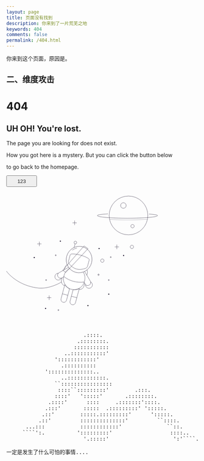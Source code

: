 ```yaml
---
layout: page
title: 页面没有找到
description: 你来到了一片荒芜之地
keywords: 404
comments: false
permalink: /404.html
---
```


你来到这个页面，原因是。

## 二、维度攻击

  <style>
    pre {
          background: none;
          border: none;
    }
    button {
      width: 80px;
      height: 30px;
    }
    a {
      text-decoration: none;
    }

  </style>
  <h1>404</h1>
  <h2>UH OH! You're lost.</h2>
  <p> The page you are looking for does not exist.</p>
  <p> How you got here is a mystery. But you can click the button below </p>
  <p> to go back to the homepage. </p>
  <p><button><a href="https://mrybo.github.io/">123</a></button></p>

  <div>
    <svg viewBox="0 0 900 600">
    <g>
      <defs>
        <clipPath id="GlassClip">
          <path
            d="M380.857,346.164c-1.247,4.651-4.668,8.421-9.196,10.06c-9.332,3.377-26.2,7.817-42.301,3.5
                s-28.485-16.599-34.877-24.192c-3.101-3.684-4.177-8.66-2.93-13.311l7.453-27.798c0.756-2.82,3.181-4.868,6.088-5.13
                c6.755-0.61,20.546-0.608,41.785,5.087s33.181,12.591,38.725,16.498c2.387,1.682,3.461,4.668,2.705,7.488L380.857,346.164z" />
        </clipPath>
        <clipPath id="cordClip">
          <rect width="900" height="600" />
        </clipPath>
      </defs>
      <g id="planet">
        <circle fill="none" stroke="#0E0620" strokeWidth="3" strokeMiterlimit="10" cx="572.859" cy="108.803"
          r="90.788" />
        <circle id="craterBig" fill="none" stroke="#0E0620" strokeWidth="3" strokeMiterlimit="10" cx="548.891"
          cy="62.319" r="13.074" />
        <circle id="craterSmall" fill="none" stroke="#0E0620" strokeWidth="3" strokeMiterlimit="10" cx="591.743"
          cy="158.918" r="7.989" />
        <path id="ring" fill="none" stroke="#0E0620" strokeWidth="3" strokeLinecap="round"
          strokeMiterlimit="10" d="
   M476.562,101.461c-30.404,2.164-49.691,4.221-49.691,8.007c0,6.853,63.166,12.408,141.085,12.408s141.085-5.555,141.085-12.408
   c0-3.378-15.347-4.988-40.243-7.225" />
        <path id="ringShadow" opacity="0.5" fill="none" stroke="#0E0620" strokeWidth="3" strokeLinecap="round"
          strokeMiterlimit="10" d="
   M483.985,127.43c23.462,1.531,52.515,2.436,83.972,2.436c36.069,0,68.978-1.19,93.922-3.149" />
      </g>
      <g id="stars">
        <g id="starsBig">
          <g>
            <line fill="none" stroke="#0E0620" strokeWidth="3" strokeLinecap="round" strokeMiterlimit="10"
              x1="518.07" y1="245.375" x2="518.07" y2="266.581" />
            <line fill="none" stroke="#0E0620" strokeWidth="3" strokeLinecap="round" strokeMiterlimit="10"
              x1="508.129" y1="255.978" x2="528.01" y2="255.978" />
          </g>
          <g>
            <line fill="none" stroke="#0E0620" strokeWidth="3" strokeLinecap="round" strokeMiterlimit="10"
              x1="154.55" y1="231.391" x2="154.55" y2="252.598" />
            <line fill="none" stroke="#0E0620" strokeWidth="3" strokeLinecap="round" strokeMiterlimit="10"
              x1="144.609" y1="241.995" x2="164.49" y2="241.995" />
          </g>
          <g>
            <line fill="none" stroke="#0E0620" strokeWidth="3" strokeLinecap="round" strokeMiterlimit="10"
              x1="320.135" y1="132.746" x2="320.135" y2="153.952" />
            <line fill="none" stroke="#0E0620" strokeWidth="3" strokeLinecap="round" strokeMiterlimit="10"
              x1="310.194" y1="143.349" x2="330.075" y2="143.349" />
          </g>
          <g>
            <line fill="none" stroke="#0E0620" strokeWidth="3" strokeLinecap="round" strokeMiterlimit="10"
              x1="200.67" y1="483.11" x2="200.67" y2="504.316" />
            <line fill="none" stroke="#0E0620" strokeWidth="3" strokeLinecap="round" strokeMiterlimit="10"
              x1="210.611" y1="493.713" x2="190.73" y2="493.713" />
          </g>
        </g>
        <g id="starsSmall">
          <g>
            <line fill="none" stroke="#0E0620" strokeWidth="3" strokeLinecap="round" strokeMiterlimit="10"
              x1="432.173" y1="380.52" x2="432.173" y2="391.83" />
            <line fill="none" stroke="#0E0620" strokeWidth="3" strokeLinecap="round" strokeMiterlimit="10"
              x1="426.871" y1="386.175" x2="437.474" y2="386.175" />
          </g>
          <g>
            <line fill="none" stroke="#0E0620" strokeWidth="3" strokeLinecap="round" strokeMiterlimit="10"
              x1="489.555" y1="299.765" x2="489.555" y2="308.124" />
            <line fill="none" stroke="#0E0620" strokeWidth="3" strokeLinecap="round" strokeMiterlimit="10"
              x1="485.636" y1="303.945" x2="493.473" y2="303.945" />
          </g>
          <g>
            <line fill="none" stroke="#0E0620" strokeWidth="3" strokeLinecap="round" strokeMiterlimit="10"
              x1="231.468" y1="291.009" x2="231.468" y2="299.369" />
            <line fill="none" stroke="#0E0620" strokeWidth="3" strokeLinecap="round" strokeMiterlimit="10"
              x1="227.55" y1="295.189" x2="235.387" y2="295.189" />
          </g>
          <g>
            <line fill="none" stroke="#0E0620" strokeWidth="3" strokeLinecap="round" strokeMiterlimit="10"
              x1="244.032" y1="547.539" x2="244.032" y2="555.898" />
            <line fill="none" stroke="#0E0620" strokeWidth="3" strokeLinecap="round" strokeMiterlimit="10"
              x1="247.95" y1="551.719" x2="240.113" y2="551.719" />
          </g>
          <g>
            <line fill="none" stroke="#0E0620" strokeWidth="3" strokeLinecap="round" strokeMiterlimit="10"
              x1="186.359" y1="406.967" x2="186.359" y2="415.326" />
            <line fill="none" stroke="#0E0620" strokeWidth="3" strokeLinecap="round" strokeMiterlimit="10"
              x1="190.277" y1="411.146" x2="182.44" y2="411.146" />
          </g>
          <g>
            <line fill="none" stroke="#0E0620" strokeWidth="3" strokeLinecap="round" strokeMiterlimit="10"
              x1="480.296" y1="406.967" x2="480.296" y2="415.326" />
            <line fill="none" stroke="#0E0620" strokeWidth="3" strokeLinecap="round" strokeMiterlimit="10"
              x1="484.215" y1="411.146" x2="476.378" y2="411.146" />
          </g>
        </g>
        <g id="circlesBig">
          <circle fill="none" stroke="#0E0620" strokeWidth="3" strokeLinecap="round" strokeMiterlimit="10"
            cx="588.977" cy="255.978" r="7.952" />
          <circle fill="none" stroke="#0E0620" strokeWidth="3" strokeLinecap="round" strokeMiterlimit="10"
            cx="450.066" cy="320.259" r="7.952" /
          <circle fill="none" stroke="#0E0620" strokeWidth="3" strokeLinecap="round" strokeMiterlimit="10"
            cx="168.303" cy="353.753" r="7.952" /
          <circle fill="none" stroke="#0E0620" strokeWidth="3" strokeLinecap="round" strokeMiterlimit="10"
            cx="429.522" cy="201.185" r="7.952" /
          <circle fill="none" stroke="#0E0620" strokeWidth="3" strokeLinecap="round" strokeMiterlimit="10"
            cx="200.67" cy="176.313" r="7.952" /
          <circle fill="none" stroke="#0E0620" strokeWidth="3" strokeLinecap="round" strokeMiterlimit="10"
            cx="133.343" cy="477.014" r="7.952" /
          <circle fill="none" stroke="#0E0620" strokeWidth="3" strokeLinecap="round" strokeMiterlimit="10"
            cx="283.521" cy="568.033" r="7.952" /
          <circle fill="none" stroke="#0E0620" strokeWidth="3" strokeLinecap="round" strokeMiterlimit="10"
            cx="413.618" cy="482.387" r="7.952" />
        </g>
        <g id="circlesSmall">
          <circle fill="#0E0620" cx="549.879" cy="296.402" r="2.651" />
          <circle fill="#0E0620" cx="253.29" cy="229.24" r="2.651" />
          <circle fill="#0E0620" cx="434.824" cy="263.931" r="2.651" />
          <circle fill="#0E0620" cx="183.708" cy="544.176" r="2.651" />
          <circle fill="#0E0620" cx="382.515" cy="530.923" r="2.651" />
          <circle fill="#0E0620" cx="130.693" cy="305.608" r="2.651" />
          <circle fill="#0E0620" cx="480.296" cy="477.014" r="2.651" />
        </g>
      </g>
      <g id="spaceman" clipPath="url(cordClip)">
        <path id="cord" fill="none" stroke="#0E0620" strokeWidth="3" strokeLinecap="round"
          strokeLinejoin="round" strokeMiterlimit="10"
          d="
   M273.813,410.969c0,0-54.527,39.501-115.34,38.218c-2.28-0.048-4.926-0.241-7.841-0.548
   c-68.038-7.178-134.288-43.963-167.33-103.87c-0.908-1.646-1.793-3.3-2.654-4.964c-18.395-35.511-37.259-83.385-32.075-118.817" />
        <path id="backpack" fill="#FFFFFF" stroke="#0E0620" strokeWidth="3" strokeLinecap="round"
          strokeLinejoin="round" strokeMiterlimit="10" d="
   M338.164,454.689l-64.726-17.353c-11.086-2.972-17.664-14.369-14.692-25.455l15.694-58.537
   c3.889-14.504,18.799-23.11,33.303-19.221l52.349,14.035c14.504,3.889,23.11,18.799,19.221,33.303l-15.694,58.537
   C360.647,451.083,349.251,457.661,338.164,454.689z" />
        <g id="antenna">
          <line fill="#FFFFFF" stroke="#0E0620" strokeWidth="3" strokeLinecap="round" strokeLinejoin="round"
            strokeMiterlimit="10" x1="323.396" y1="236.625" x2="295.285" y2="353.753" />
          <circle fill="#FFFFFF" stroke="#0E0620" strokeWidth="3" strokeLinecap="round" strokeLinejoin="round"
            strokeMiterlimit="10" cx="323.666" cy="235.617" r="6.375" />
        </g>
        <g id="armR">
          <path fill="#FFFFFF" stroke="#0E0620" strokeWidth="3" strokeLinecap="round" strokeLinejoin="round"
            strokeMiterlimit="10" d="
    M360.633,363.039c1.352,1.061,4.91,5.056,5.824,6.634l27.874,47.634c3.855,6.649,1.59,15.164-5.059,19.02l0,0
    c-6.649,3.855-15.164,1.59-19.02-5.059l-5.603-9.663" />
          <path fill="#FFFFFF" stroke="#0E0620" strokeWidth="3" strokeLinecap="round" strokeLinejoin="round"
            strokeMiterlimit="10" d="
    M388.762,434.677c5.234-3.039,7.731-8.966,6.678-14.594c2.344,1.343,4.383,3.289,5.837,5.793
    c4.411,7.596,1.829,17.33-5.767,21.741c-7.596,4.411-17.33,1.829-21.741-5.767c-1.754-3.021-2.817-5.818-2.484-9.046
    C375.625,437.355,383.087,437.973,388.762,434.677z" />
        </g>
        <g id="armL">
          <path fill="#FFFFFF" stroke="#0E0620" strokeWidth="3" strokeLinecap="round" strokeLinejoin="round"
            strokeMiterlimit="10" d="
    M301.301,347.66c-1.702,0.242-5.91,1.627-7.492,2.536l-47.965,27.301c-6.664,3.829-8.963,12.335-5.134,18.999h0
    c3.829,6.664,12.335,8.963,18.999,5.134l9.685-5.564" />
          <path fill="#FFFFFF" stroke="#0E0620" strokeWidth="3" strokeLinecap="round" strokeLinejoin="round"
            strokeMiterlimit="10" d="
    M241.978,395.324c-3.012-5.25-2.209-11.631,1.518-15.977c-2.701-0.009-5.44,0.656-7.952,2.096
    c-7.619,4.371-10.253,14.09-5.883,21.71c4.371,7.619,14.09,10.253,21.709,5.883c3.03-1.738,5.35-3.628,6.676-6.59
    C252.013,404.214,245.243,401.017,241.978,395.324z" />
        </g>
        <g id="body">
          <path fill="#FFFFFF" stroke="#0E0620" strokeWidth="3" strokeLinecap="round" strokeLinejoin="round"
            strokeMiterlimit="10" d="
    M353.351,365.387c-7.948,1.263-16.249,0.929-24.48-1.278c-8.232-2.207-15.586-6.07-21.836-11.14
    c-17.004,4.207-31.269,17.289-36.128,35.411l-1.374,5.123c-7.112,26.525,8.617,53.791,35.13,60.899l0,0
    c26.513,7.108,53.771-8.632,60.883-35.158l1.374-5.123C371.778,395.999,365.971,377.536,353.351,365.387z" />
          <path fill="none" stroke="#0E0620" strokeWidth="3" strokeLinecap="round" strokeLinejoin="round"
            strokeMiterlimit="10" d="
    M269.678,394.912L269.678,394.912c26.3,20.643,59.654,29.585,93.106,25.724l2.419-0.114" />
        </g>
        <g id="legs">
          <g id="legR">
            <path fill="#FFFFFF" stroke="#0E0620" strokeWidth="3" strokeLinecap="round" strokeLinejoin="round"
              strokeMiterlimit="10" d="
     M312.957,456.734l-14.315,53.395c-1.896,7.07,2.299,14.338,9.37,16.234l0,0c7.07,1.896,14.338-2.299,16.234-9.37l17.838-66.534
     C333.451,455.886,323.526,457.387,312.957,456.734z" />
            <line fill="none" stroke="#0E0620" strokeWidth="3" strokeLinecap="round" strokeLinejoin="round"
              strokeMiterlimit="10" x1="304.883" y1="486.849" x2="330.487" y2="493.713" />
          </g>
          <g id="legL">
            <path fill="#FFFFFF" stroke="#0E0620" strokeWidth="3" strokeLinecap="round" strokeLinejoin="round"
              strokeMiterlimit="10" d="
     M296.315,452.273L282,505.667c-1.896,7.07-9.164,11.265-16.234,9.37l0,0c-7.07-1.896-11.265-9.164-9.37-16.234l17.838-66.534
     C278.993,441.286,286.836,447.55,296.315,452.273z" />
            <line fill="none" stroke="#0E0620" strokeWidth="3" strokeLinecap="round" strokeLinejoin="round"
              strokeMiterlimit="10" x1="262.638" y1="475.522" x2="288.241" y2="482.387" />
          </g>
        </g>
        <g id="head">
          <ellipse transform="matrix(0.259 -0.9659 0.9659 0.259 -51.5445 563.2371)" fill="#FFFFFF"
            stroke="#0E0620" strokeWidth="3" strokeLinecap="round" strokeLinejoin="round"
            strokeMiterlimit="10" cx="341.295" cy="315.211" rx="61.961" ry="60.305" />
          <path id="headStripe" fill="none" stroke="#0E0620" strokeWidth="3" strokeLinecap="round"
            strokeLinejoin="round" strokeMiterlimit="10" d="
    M330.868,261.338c-7.929,1.72-15.381,5.246-21.799,10.246" />
          <path fill="#FFFFFF" stroke="#0E0620" strokeWidth="3" strokeLinecap="round" strokeLinejoin="round"
            strokeMiterlimit="10" d="
    M380.857,346.164c-1.247,4.651-4.668,8.421-9.196,10.06c-9.332,3.377-26.2,7.817-42.301,3.5s-28.485-16.599-34.877-24.192
    c-3.101-3.684-4.177-8.66-2.93-13.311l7.453-27.798c0.756-2.82,3.181-4.868,6.088-5.13c6.755-0.61,20.546-0.608,41.785,5.087
    s33.181,12.591,38.725,16.498c2.387,1.682,3.461,4.668,2.705,7.488L380.857,346.164z" />
          <g clipPath="url(#GlassClip)">
            <polygon id="glassShine" fill="none" stroke="#0E0620" strokeWidth="3" strokeMiterlimit="10" points="
     278.436,375.599 383.003,264.076 364.393,251.618 264.807,364.928     " />
          </g>
        </g>
      </g>
    </g>
  </svg>
  </div>

  <pre>

                        .::::.
                      .::::::::.
                     :::::::::::
                  ..:::::::::::'
               '::::::::::::'
                 .::::::::::
            '::::::::::::::..
                 ..::::::::::::.
               ``::::::::::::::::
                ::::``:::::::::'        .:::.
               ::::'   ':::::'       .::::::::.
             .::::'      ::::     .:::::::'::::.
            .:::'       :::::  .:::::::::' ':::::.
           .::'        :::::.:::::::::'      ':::::.
          .::'         ::::::::::::::'         ``::::.
      ...:::           ::::::::::::'              ``::.
     ````':.          ':::::::::'                  ::::..
                        '.:::::'                    ':'````..

一定是发生了什么可怕的事情....

  </pre>
